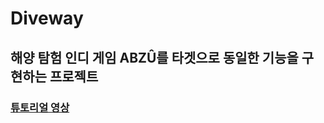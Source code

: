 # Diveway
## 해양 탐험 인디 게임 ABZÛ를 타겟으로 동일한 기능을 구현하는 프로젝트
### [튜토리얼 영상][영상 링크]
[영상 링크]: https://drive.google.com/file/d/1QIEynXRXB7Q0RR2kH3nYwqthc8A_g75d/view?usp=sharing
